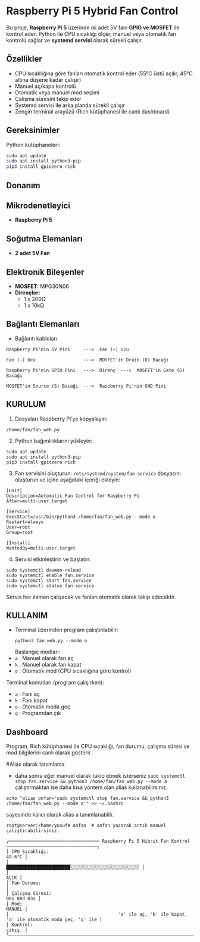 
# Raspberry Pi 5 Hybrid Fan Control

Bu proje, **Raspberry Pi 5** üzerinde iki adet 5V fanı **GPIO ve MOSFET** ile kontrol eder. Python ile CPU sıcaklığı ölçer, manuel veya otomatik fan kontrolü sağlar ve **systemd servisi** olarak sürekli çalışır.

## Özellikler

- CPU sıcaklığına göre fanları otomatik kontrol eder (55°C üstü açılır, 45°C altına düşene kadar çalışır)  
- Manuel aç/kapa kontrolü  
- Otomatik veya manuel mod seçimi  
- Çalışma süresini takip eder  
- Systemd servisi ile arka planda sürekli çalışır  
- Zengin terminal arayüzü (Rich kütüphanesi ile canlı dashboard)

## Gereksinimler

Python kütüphaneleri:

```bash
sudo apt update
sudo apt install python3-pip
pip3 install gpiozero rich
```
## Donanım


## Mikrodenetleyici
- **Raspberry Pi 5**

## Soğutma Elemanları
- **2 adet 5V Fan**

## Elektronik Bileşenler
- **MOSFET:** MPG30N06
- **Dirençler:**
  - 1 x 200Ω
  - 1 x 10kΩ

## Bağlantı Elemanları
- Bağlantı kabloları

```
Raspberry Pi'nin 5V Pini     --->  Fan (+) Ucu

Fan (-) Ucu                  --->  MOSFET'in Drain (D) Bacağı

Raspberry Pi'nin GPIO Pini   --->  Direnç  --->  MOSFET'in Gate (G) Bacağı

MOSFET'in Source (S) Bacağı  --->  Raspberry Pi'nin GND Pini
```


## KURULUM

1. Dosyaları Raspberry Pi’ye kopyalayın:
  ```
  /home/fan/fan_web.py
```
2. Python bağımlılıklarını yükleyin:
  ```
  sudo apt update
sudo apt install python3-pip
pip3 install gpiozero rich
```
3. Fan servisini oluşturun:
    ```/etc/systemd/system/fan.service``` dosyasını oluşturun ve içine aşağıdaki içeriği ekleyin:
  ```
[Unit]
Description=Automatic Fan Control for Raspberry Pi
After=multi-user.target

[Service]
ExecStart=/usr/bin/python3 /home/fan/fan_web.py --mode o
Restart=always
User=root
Group=root

[Install]
WantedBy=multi-user.target

```
4. Servisi etkinleştirin ve başlatın:
  ```
sudo systemctl daemon-reload
sudo systemctl enable fan.service
sudo systemctl start fan.service
sudo systemctl status fan.service

```
Servis her zaman çalışacak ve fanları otomatik olarak takip edecektir.

## KULLANIM
- Terminal üzerinden program çalıştırılabilir:
  ```
  python3 fan_web.py --mode o
  ```
  Başlangıç modları:
 - ```a``` : Manuel olarak fan aç
 - ```k``` : Manuel olarak fan kapat
 - ```o``` : Otomatik mod (CPU sıcaklığına göre kontrol)

  Terminal komutları (program çalışırken):
-  ```a``` : Fanı aç
-  ```k``` : Fanı kapat
-  ```o``` : Otomatik moda geç
-  ```q``` : Programdan çık

## Dashboard

Program, Rich kütüphanesi ile CPU sıcaklığı, fan durumu, çalışma süresi ve mod bilgilerini canlı olarak gösterir.


#Alias olarak tanımlama
- daha sonra eğer manuel olarak takip etmek isterseniz 
  ``` sudo systemctl stop fan.service && python3 /home/fan/fan_web.py --mode a ```  çalıştırmaktan ise daha kısa yöntem olan alias kullanabilirsiniz.

```
echo "alias onfan='sudo systemctl stop fan.service && python3 /home/fan/fan_web.py --mode a'" >> ~/.bashrc

```
sayesinde kalıcı olarak alias a tanımlanabilir.

```
root@server:/home/yusuf# onfan  # onfan yazarak artık manuel çalıştırabilirsiniz.
```

```
╭────────────────────────────────── Raspberry Pi 5 Hibrit Fan Kontrol ──────────────────────────────────╮
│ CPU Sıcaklığı:                                                                                 49.6°C │
│                                                    ████████████████████████░░░░░░░░░░░░░░░░░░░░░░░░░░ │
│                                                                                                  AÇIK │
│ Fan Durumu:                                                                                           │
│ Çalışma Süresi:                                                                           00s 00d 03s │
│ Mod:                                                                                           MANUEL │
│                                         'a' ile aç, 'k' ile kapat, 'o' ile otomatik moda geç, 'q' ile │
│ Kontrol:                                                                                       çıkış. │
╰───────────────────────────────────────────────────────────────────────────────────────────────────────╯
```                                                                                                   
                                                                               
